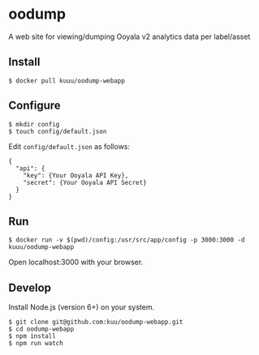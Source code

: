 # oodump
A web site for viewing/dumping Ooyala v2 analytics data per label/asset

## Install
```
$ docker pull kuuu/oodump-webapp
```

## Configure
```
$ mkdir config
$ touch config/default.json
```
Edit `config/default.json` as follows:
```
{
  "api": {
    "key": {Your Ooyala API Key},
    "secret": {Your Ooyala API Secret}
  }
}
```

## Run
```
$ docker run -v $(pwd)/config:/usr/src/app/config -p 3000:3000 -d kuuu/oodump-webapp
```
Open localhost:3000 with your browser.

## Develop
Install Node.js (version 6+) on your system.
```
$ git clone git@github.com:kuu/oodump-webapp.git
$ cd oodump-webapp
$ npm install
$ npm run watch
```
